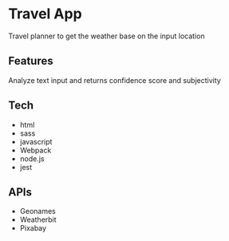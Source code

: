 # Travel App

Travel planner to get the weather base on the input location

## Features

Analyze text input and returns confidence score and subjectivity

## Tech

- html
- sass
- javascript
- Webpack
- node.js
- jest

## APIs

- Geonames
- Weatherbit
- Pixabay

